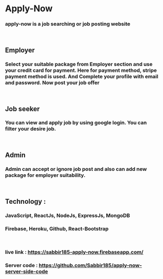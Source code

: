 # Apply-Now
### apply-now is a job searching or job posting website
<br>

## Employer 
### Select your suitable package from Employer section and use your credit card for payment. Here for payment method, stripe payment method is used. And Complete your profile with email and password. Now post your job offer
<br>

## Job seeker
### You can view and apply job by using google login. You can filter your desire job.
<br>

## Admin
### Admin can accept or ignore job post and also can add new package for employer suitability.
<br>

## Technology :
### JavaScript, ReactJs, NodeJs, ExpressJs, MongoDB
### Firebase, Heroku, Github, React-Bootstrap
<br>

### live link : https://sabbir185-apply-now.firebaseapp.com/

### Server code : https://github.com/Sabbir185/apply-now-server-side-code
